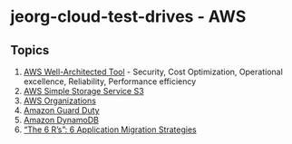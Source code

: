 # jeorg-cloud-test-drives - AWS

## Topics

1. [AWS Well-Architected Tool](https://aws.amazon.com/well-architected-tool/?whats-new-cards.sort-by=item.additionalFields.postDateTime&whats-new-cards.sort-order=desc) - Security, Cost Optimization, Operational excellence, Reliability, Performance efficiency
2. [AWS Simple Storage Service S3]()
3. [AWS Organizations]()
4. [Amazon Guard Duty]()
5. [Amazon DynamoDB]()
6. [“The 6 R’s”: 6 Application Migration Strategies](https://docs.aws.amazon.com/whitepapers/latest/aws-migration-whitepaper/the-6-rs-6-application-migration-strategies.html)